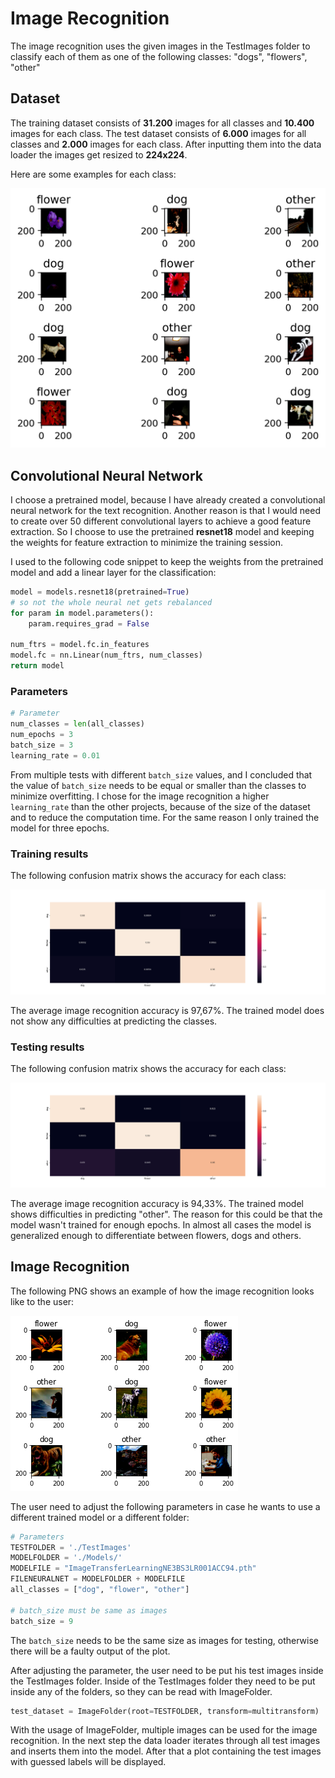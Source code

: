 # Image Recognition

The image recognition uses the given images in the TestImages folder to classify each of them as one of the following classes: "dogs", "flowers", "other"

## Dataset

The training dataset consists of **31.200** images for all classes and **10.400** images for each class. The test dataset consists of **6.000** images for all classes and **2.000** images for each class. After inputting them into the data loader the images get resized to **224x224**.

Here are some examples for each class:

![example](https://github.com/HuhnRetter/Informatikprojekt/blob/main/ImageRecognition/Images/example.png)

## Convolutional Neural Network

I choose a pretrained model, because I have already created a  convolutional neural network for the text recognition. Another reason is that I would need to create over 50 different convolutional layers to achieve a good feature extraction. So I choose to use the pretrained **resnet18** model and keeping the weights for feature extraction to minimize the training session. 

I used to the following code snippet to keep the weights from the pretrained model and add a linear layer for the classification:

```python
model = models.resnet18(pretrained=True)
# so not the whole neural net gets rebalanced
for param in model.parameters():
    param.requires_grad = False

num_ftrs = model.fc.in_features
model.fc = nn.Linear(num_ftrs, num_classes)
return model
```

### Parameters

```python
# Parameter
num_classes = len(all_classes)
num_epochs = 3
batch_size = 3
learning_rate = 0.01
```

From multiple tests with different `batch_size` values, and I concluded that the value of `batch_size` needs to be equal or smaller than the classes to minimize overfitting. I chose for the image recognition a higher `learning_rate` than the other projects, because of the size of the dataset and to reduce the computation time. For the same reason I only trained the model for three epochs.

### Training results

The following confusion matrix shows the accuracy for each class:

![ConfusionmatrixTrain](https://github.com/HuhnRetter/Informatikprojekt/blob/main/ImageRecognition/Images/ConfusionmatrixTrain.png)

The average image recognition accuracy is 97,67%. The trained model does not show any difficulties at predicting the classes.

### Testing results

The following confusion matrix shows the accuracy for each class:

![ConfusionmatrixTest](https://github.com/HuhnRetter/Informatikprojekt/blob/main/ImageRecognition/Images/ConfusionmatrixTest.png)

The average image recognition accuracy is 94,33%. The trained model shows difficulties in predicting "other". The reason for this could be that the model wasn't trained for enough epochs. In almost all cases the model is generalized enough to differentiate between flowers, dogs and others.

## Image Recognition

The following PNG shows an example of how the image recognition looks like to the user:

![ImageRecognition](https://github.com/HuhnRetter/Informatikprojekt/blob/main/ImageRecognition/Images/ImageRecognition.png)

The user need to adjust the following parameters in case he wants to use a different trained model or a different folder:

```python
# Parameters
TESTFOLDER = './TestImages'
MODELFOLDER = './Models/'
MODELFILE = "ImageTransferLearningNE3BS3LR001ACC94.pth"
FILENEURALNET = MODELFOLDER + MODELFILE
all_classes = ["dog", "flower", "other"]

# batch_size must be same as images
batch_size = 9
```

The `batch_size` needs to be the same size as images for testing, otherwise there will be a faulty output of the plot.

After adjusting the parameter, the user need to be put his test images inside the TestImages folder. Inside of the TestImages folder they need to be put inside any of the folders, so they can be read with ImageFolder.

```python
test_dataset = ImageFolder(root=TESTFOLDER, transform=multitransform)
```

With the usage of ImageFolder, multiple images can be used for the image recognition. In the next step the data loader iterates through all test images and inserts them into the model. After that a plot containing the test images with guessed labels will be displayed.